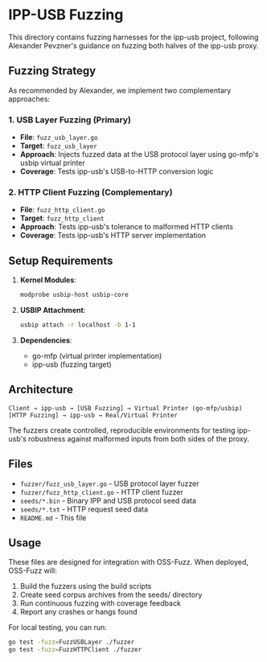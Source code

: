 # IPP-USB Fuzzing

This directory contains fuzzing harnesses for the ipp-usb project, following Alexander Pevzner's guidance on fuzzing both halves of the ipp-usb proxy.

## Fuzzing Strategy

As recommended by Alexander, we implement two complementary approaches:

### 1. USB Layer Fuzzing (Primary)
- **File**: `fuzz_usb_layer.go`
- **Target**: `fuzz_usb_layer`
- **Approach**: Injects fuzzed data at the USB protocol layer using go-mfp's usbip virtual printer
- **Coverage**: Tests ipp-usb's USB-to-HTTP conversion logic

### 2. HTTP Client Fuzzing (Complementary)  
- **File**: `fuzz_http_client.go`
- **Target**: `fuzz_http_client`
- **Approach**: Tests ipp-usb's tolerance to malformed HTTP clients
- **Coverage**: Tests ipp-usb's HTTP server implementation

## Setup Requirements

1. **Kernel Modules**: 
   ```bash
   modprobe usbip-host usbip-core
   ```

2. **USBIP Attachment**:
   ```bash
   usbip attach -r localhost -b 1-1
   ```

3. **Dependencies**:
   - go-mfp (virtual printer implementation)
   - ipp-usb (fuzzing target)

## Architecture

```
Client → ipp-usb → [USB Fuzzing] → Virtual Printer (go-mfp/usbip)
[HTTP Fuzzing] → ipp-usb → Real/Virtual Printer
```

The fuzzers create controlled, reproducible environments for testing ipp-usb's robustness against malformed inputs from both sides of the proxy.

## Files

- `fuzzer/fuzz_usb_layer.go` - USB protocol layer fuzzer
- `fuzzer/fuzz_http_client.go` - HTTP client fuzzer  
- `seeds/*.bin` - Binary IPP and USB protocol seed data
- `seeds/*.txt` - HTTP request seed data
- `README.md` - This file

## Usage

These files are designed for integration with OSS-Fuzz. When deployed, OSS-Fuzz will:

1. Build the fuzzers using the build scripts
2. Create seed corpus archives from the seeds/ directory
3. Run continuous fuzzing with coverage feedback
4. Report any crashes or hangs found

For local testing, you can run:
```bash
go test -fuzz=FuzzUSBLayer ./fuzzer
go test -fuzz=FuzzHTTPClient ./fuzzer
```
